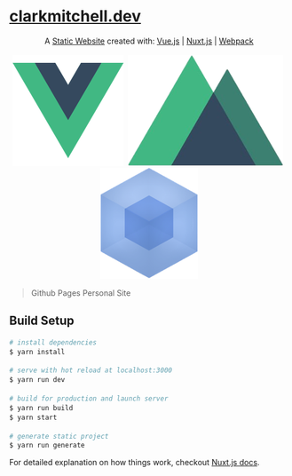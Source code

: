 # [clarkmitchell.dev](http://clarkmitchell.dev)

<p align="center">
  A <a href="https://clarkmitchell.dev">Static Website</a> created with:
  <a href="https://vuejs.org/">Vue.js</a> |
  <a href="https://nuxtjs.org/">Nuxt.js</a> |
  <a href="https://webpack.js.org/">Webpack</a>
  <br><br>
  <img src="static/Vue.png">
  <img src="static/Nuxt.png">
  <img src="static/Webpack.png">
</p>

> Github Pages Personal Site

## Build Setup

``` bash
# install dependencies
$ yarn install

# serve with hot reload at localhost:3000
$ yarn run dev

# build for production and launch server
$ yarn run build
$ yarn start

# generate static project
$ yarn run generate
```

For detailed explanation on how things work, checkout [Nuxt.js docs](https://nuxtjs.org).
